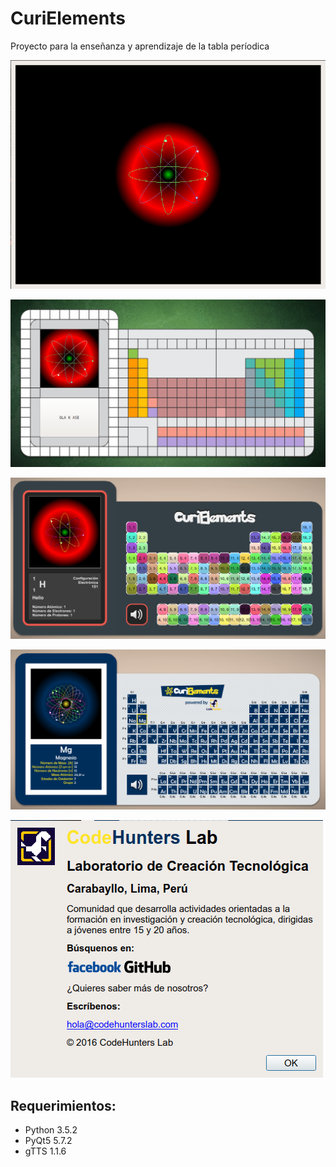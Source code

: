 # CuriElements
Proyecto para la enseñanza y aprendizaje de la tabla períodica

![Image of Atom](images/atom.png)

![Image of CuriElements](app/resource/images/curielements.png)

![Image of CuriElements](app/resource/images/curielements2.png)

![Image of CuriElements](app/resource/images/curielements3.png)

![Image of CuriElements](app/resource/images/about.png)

## Requerimientos:

- Python 3.5.2
- PyQt5 5.7.2
- gTTS 1.1.6